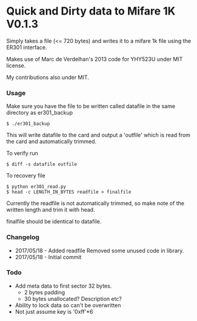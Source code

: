 # Quick and Dirty data to Mifare 1K V0.1.3

Simply takes a file (<= 720 bytes) and writes it to a mifare 1k file using the ER301 interface.

Makes use of Marc de Verdelhan's 2013 code for YHY523U under MIT license.

My contributions also under MIT.

### Usage

Make sure you have the file to be written called datafile in the same directory as er301_backup

```
$ ./er301_backup
```

This will write datafile to the card and output a 'outfile' which is read from the card and automatically trimmed.

To verify run

```
$ diff -s datafile outfile
```

To recovery file

```
$ python er301_read.py
$ head -c LENGTH_IN_BYTES readfile > finalfile
```

Currently the readfile is not automatically trimmed, so make note of the written length and trim it with head.

finalfile should be identical to datafile.

### Changelog

* 2017/05/18 - Added readfile
  	       Removed some unused code in library.
* 2017/05/18 - Initial commit

### Todo

* Add meta data to first sector 32 bytes.
  * 2 bytes padding
  * 30 bytes unallocated? Description etc?
* Ability to lock data so can't be overwritten
* Not just assume key is '0xff'*6